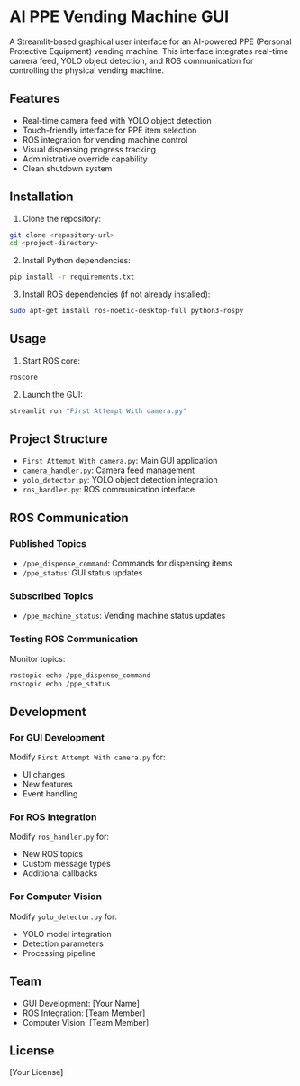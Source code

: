 # AI PPE Vending Machine GUI

A Streamlit-based graphical user interface for an AI-powered PPE (Personal Protective Equipment) vending machine. This interface integrates real-time camera feed, YOLO object detection, and ROS communication for controlling the physical vending machine.

## Features

- Real-time camera feed with YOLO object detection
- Touch-friendly interface for PPE item selection
- ROS integration for vending machine control
- Visual dispensing progress tracking
- Administrative override capability
- Clean shutdown system

## Installation

1. Clone the repository:
```bash
git clone <repository-url>
cd <project-directory>
```

2. Install Python dependencies:
```bash
pip install -r requirements.txt
```

3. Install ROS dependencies (if not already installed):
```bash
sudo apt-get install ros-noetic-desktop-full python3-rospy
```

## Usage

1. Start ROS core:
```bash
roscore
```

2. Launch the GUI:
```bash
streamlit run "First Attempt With camera.py"
```

## Project Structure

- `First Attempt With camera.py`: Main GUI application
- `camera_handler.py`: Camera feed management
- `yolo_detector.py`: YOLO object detection integration
- `ros_handler.py`: ROS communication interface

## ROS Communication

### Published Topics
- `/ppe_dispense_command`: Commands for dispensing items
- `/ppe_status`: GUI status updates

### Subscribed Topics
- `/ppe_machine_status`: Vending machine status updates

### Testing ROS Communication
Monitor topics:
```bash
rostopic echo /ppe_dispense_command
rostopic echo /ppe_status
```

## Development

### For GUI Development
Modify `First Attempt With camera.py` for:
- UI changes
- New features
- Event handling

### For ROS Integration
Modify `ros_handler.py` for:
- New ROS topics
- Custom message types
- Additional callbacks

### For Computer Vision
Modify `yolo_detector.py` for:
- YOLO model integration
- Detection parameters
- Processing pipeline

## Team

- GUI Development: [Your Name]
- ROS Integration: [Team Member]
- Computer Vision: [Team Member]

## License

[Your License]
